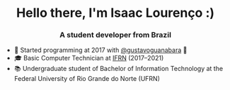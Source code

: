 <h1 align="center">Hello there, I'm Isaac Lourenço :)</h1>
<h3 align="center">A student developer from Brazil</h3>

- 🚩 Started programming at 2017 with [@gustavoguanabara][linkGuanabara] 🖖
- 🎓 Basic Computer Technician at [IFRN](linkIfrn) (2017–2021)
- 📚 Undergraduate student of Bachelor of Information Technology at the Federal University of Rio Grande do Norte (UFRN)

[linkGuanabara]: https://github.com/gustavoguanabara
[linkIfrn]: https://portal.ifrn.edu.br/campus/santacruz
